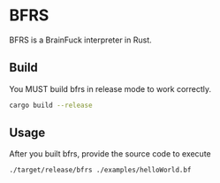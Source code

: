 # BFRS

BFRS is a BrainFuck interpreter in Rust.


## Build
You MUST build bfrs in release mode to work correctly.

```bash
cargo build --release
```

## Usage
After you built bfrs, provide the source code to execute

```bash
./target/release/bfrs ./examples/helloWorld.bf
```
